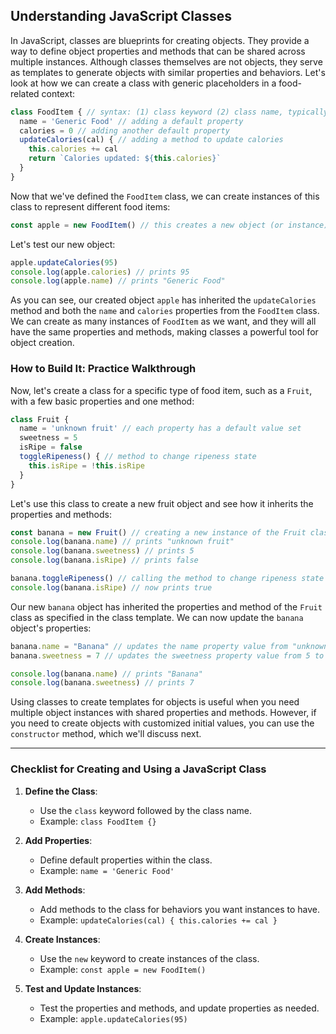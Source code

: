## Understanding JavaScript Classes

In JavaScript, classes are blueprints for creating objects. They provide a way to define object properties and methods that can be shared across multiple instances. Although classes themselves are not objects, they serve as templates to generate objects with similar properties and behaviors. Let's look at how we can create a class with generic placeholders in a food-related context:

```javascript
class FoodItem { // syntax: (1) class keyword (2) class name, typically capitalized
  name = 'Generic Food' // adding a default property
  calories = 0 // adding another default property
  updateCalories(cal) { // adding a method to update calories
    this.calories += cal
    return `Calories updated: ${this.calories}`
  }
}
```

Now that we've defined the `FoodItem` class, we can create instances of this class to represent different food items:

```javascript
const apple = new FoodItem() // this creates a new object (or instance) based on the FoodItem class
```

Let's test our new object:

```javascript
apple.updateCalories(95)
console.log(apple.calories) // prints 95
console.log(apple.name) // prints "Generic Food"
```

As you can see, our created object `apple` has inherited the `updateCalories` method and both the `name` and `calories` properties from the `FoodItem` class. We can create as many instances of `FoodItem` as we want, and they will all have the same properties and methods, making classes a powerful tool for object creation.

### How to Build It: Practice Walkthrough

Now, let's create a class for a specific type of food item, such as a `Fruit`, with a few basic properties and one method:

```javascript
class Fruit {
  name = 'unknown fruit' // each property has a default value set
  sweetness = 5
  isRipe = false
  toggleRipeness() { // method to change ripeness state
    this.isRipe = !this.isRipe
  }
}
```

Let's use this class to create a new fruit object and see how it inherits the properties and methods:

```javascript
const banana = new Fruit() // creating a new instance of the Fruit class
console.log(banana.name) // prints "unknown fruit"
console.log(banana.sweetness) // prints 5
console.log(banana.isRipe) // prints false

banana.toggleRipeness() // calling the method to change ripeness state
console.log(banana.isRipe) // now prints true
```

Our new `banana` object has inherited the properties and method of the `Fruit` class as specified in the class template. We can now update the `banana` object's properties:

```javascript
banana.name = "Banana" // updates the name property value from "unknown fruit" to "Banana"
banana.sweetness = 7 // updates the sweetness property value from 5 to 7

console.log(banana.name) // prints "Banana"
console.log(banana.sweetness) // prints 7
```

Using classes to create templates for objects is useful when you need multiple object instances with shared properties and methods. However, if you need to create objects with customized initial values, you can use the `constructor` method, which we'll discuss next.

---

### Checklist for Creating and Using a JavaScript Class

1. **Define the Class**:
   - Use the `class` keyword followed by the class name.
   - Example: `class FoodItem {}`

2. **Add Properties**:
   - Define default properties within the class.
   - Example: `name = 'Generic Food'`

3. **Add Methods**:
   - Add methods to the class for behaviors you want instances to have.
   - Example: `updateCalories(cal) { this.calories += cal }`

4. **Create Instances**:
   - Use the `new` keyword to create instances of the class.
   - Example: `const apple = new FoodItem()`

5. **Test and Update Instances**:
   - Test the properties and methods, and update properties as needed.
   - Example: `apple.updateCalories(95)`

